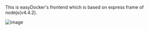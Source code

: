 This is easyDocker's frontend which is based on express frame of nodejs(v4.4.2).

![image](https://github.com/leewill1120/easydocker/frontend/raw/easydocker.PNG)
